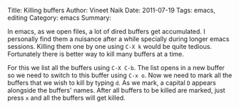 Title: Killing buffers
Author: Vineet Naik
Date: 2011-07-19
Tags: emacs, editing
Category: emacs
Summary:

In emacs, as we open files, a lot of dired buffers get accumulated. I
personally find them a nuisance after a while specially during longer
emacs sessions. Killing them one by one using ``C-X k`` would be quite
tedious. Fortunately there is better way to kill many buffers at a
time.

For this we list all the buffers using ``C-X C-b``. The list opens in
a new buffer so we need to switch to this buffer using ``C-x o``. Now
we need to mark all the buffers that we wish to kill by typing
``d``. As we mark, a capital ``D`` appears alongside the buffers'
names. After all buffers to be killed are marked, just press ``x`` and
all the buffers will get killed.
